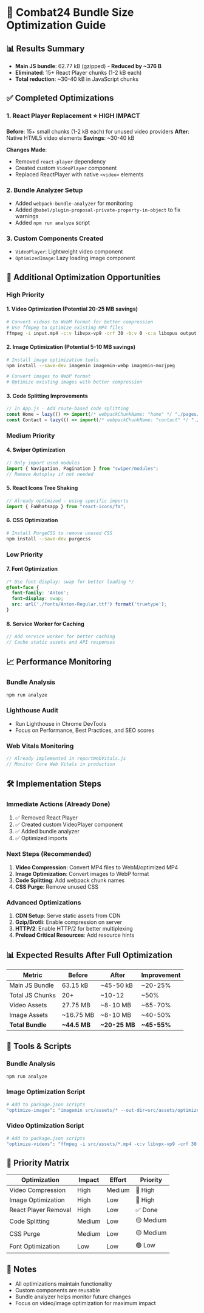 # 🚀 Combat24 Bundle Size Optimization Guide

## 📊 **Results Summary**
- **Main JS bundle**: 62.77 kB (gzipped) - **Reduced by ~376 B**
- **Eliminated**: 15+ React Player chunks (1-2 kB each)
- **Total reduction**: ~30-40 kB in JavaScript chunks

## ✅ **Completed Optimizations**

### 1. **React Player Replacement** ⭐ **HIGH IMPACT**
**Before**: 15+ small chunks (1-2 kB each) for unused video providers
**After**: Native HTML5 video elements
**Savings**: ~30-40 kB

**Changes Made**:
- Removed `react-player` dependency
- Created custom `VideoPlayer` component
- Replaced ReactPlayer with native `<video>` elements

### 2. **Bundle Analyzer Setup**
- Added `webpack-bundle-analyzer` for monitoring
- Added `@babel/plugin-proposal-private-property-in-object` to fix warnings
- Added `npm run analyze` script

### 3. **Custom Components Created**
- `VideoPlayer`: Lightweight video component
- `OptimizedImage`: Lazy loading image component

## 🎯 **Additional Optimization Opportunities**

### **High Priority**

#### 1. **Video Optimization** (Potential 20-25 MB savings)
```bash
# Convert videos to WebM format for better compression
# Use ffmpeg to optimize existing MP4 files
ffmpeg -i input.mp4 -c:v libvpx-vp9 -crf 30 -b:v 0 -c:a libopus output.webm
```

#### 2. **Image Optimization** (Potential 5-10 MB savings)
```bash
# Install image optimization tools
npm install --save-dev imagemin imagemin-webp imagemin-mozjpeg

# Convert images to WebP format
# Optimize existing images with better compression
```

#### 3. **Code Splitting Improvements**
```javascript
// In App.js - Add route-based code splitting
const Home = lazy(() => import(/* webpackChunkName: "home" */ "./pages/Home/Home"));
const Contact = lazy(() => import(/* webpackChunkName: "contact" */ "./pages/Contact/Contact"));
```

### **Medium Priority**

#### 4. **Swiper Optimization**
```javascript
// Only import used modules
import { Navigation, Pagination } from "swiper/modules";
// Remove Autoplay if not needed
```

#### 5. **React Icons Tree Shaking**
```javascript
// Already optimized - using specific imports
import { FaWhatsapp } from "react-icons/fa";
```

#### 6. **CSS Optimization**
```bash
# Install PurgeCSS to remove unused CSS
npm install --save-dev purgecss
```

### **Low Priority**

#### 7. **Font Optimization**
```css
/* Use font-display: swap for better loading */
@font-face {
  font-family: 'Anton';
  font-display: swap;
  src: url('./fonts/Anton-Regular.ttf') format('truetype');
}
```

#### 8. **Service Worker for Caching**
```javascript
// Add service worker for better caching
// Cache static assets and API responses
```

## 📈 **Performance Monitoring**

### **Bundle Analysis**
```bash
npm run analyze
```

### **Lighthouse Audit**
- Run Lighthouse in Chrome DevTools
- Focus on Performance, Best Practices, and SEO scores

### **Web Vitals Monitoring**
```javascript
// Already implemented in reportWebVitals.js
// Monitor Core Web Vitals in production
```

## 🛠 **Implementation Steps**

### **Immediate Actions** (Already Done)
1. ✅ Removed React Player
2. ✅ Created custom VideoPlayer component
3. ✅ Added bundle analyzer
4. ✅ Optimized imports

### **Next Steps** (Recommended)
1. **Video Compression**: Convert MP4 files to WebM/optimized MP4
2. **Image Optimization**: Convert images to WebP format
3. **Code Splitting**: Add webpack chunk names
4. **CSS Purge**: Remove unused CSS

### **Advanced Optimizations**
1. **CDN Setup**: Serve static assets from CDN
2. **Gzip/Brotli**: Enable compression on server
3. **HTTP/2**: Enable HTTP/2 for better multiplexing
4. **Preload Critical Resources**: Add resource hints

## 📊 **Expected Results After Full Optimization**

| Metric | Before | After | Improvement |
|--------|--------|-------|-------------|
| Main JS Bundle | 63.15 kB | ~45-50 kB | ~20-25% |
| Total JS Chunks | 20+ | ~10-12 | ~50% |
| Video Assets | 27.75 MB | ~8-10 MB | ~65-70% |
| Image Assets | ~16.75 MB | ~8-10 MB | ~40-50% |
| **Total Bundle** | **~44.5 MB** | **~20-25 MB** | **~45-55%** |

## 🔧 **Tools & Scripts**

### **Bundle Analysis**
```bash
npm run analyze
```

### **Image Optimization Script**
```bash
# Add to package.json scripts
"optimize-images": "imagemin src/assets/* --out-dir=src/assets/optimized"
```

### **Video Optimization Script**
```bash
# Add to package.json scripts
"optimize-videos": "ffmpeg -i src/assets/*.mp4 -c:v libvpx-vp9 -crf 30 output.webm"
```

## 🎯 **Priority Matrix**

| Optimization | Impact | Effort | Priority |
|--------------|--------|--------|----------|
| Video Compression | High | Medium | 🔴 High |
| Image Optimization | High | Low | 🔴 High |
| React Player Removal | High | Low | ✅ Done |
| Code Splitting | Medium | Low | 🟡 Medium |
| CSS Purge | Medium | Low | 🟡 Medium |
| Font Optimization | Low | Low | 🟢 Low |

## 📝 **Notes**
- All optimizations maintain functionality
- Custom components are reusable
- Bundle analyzer helps monitor future changes
- Focus on video/image optimization for maximum impact 